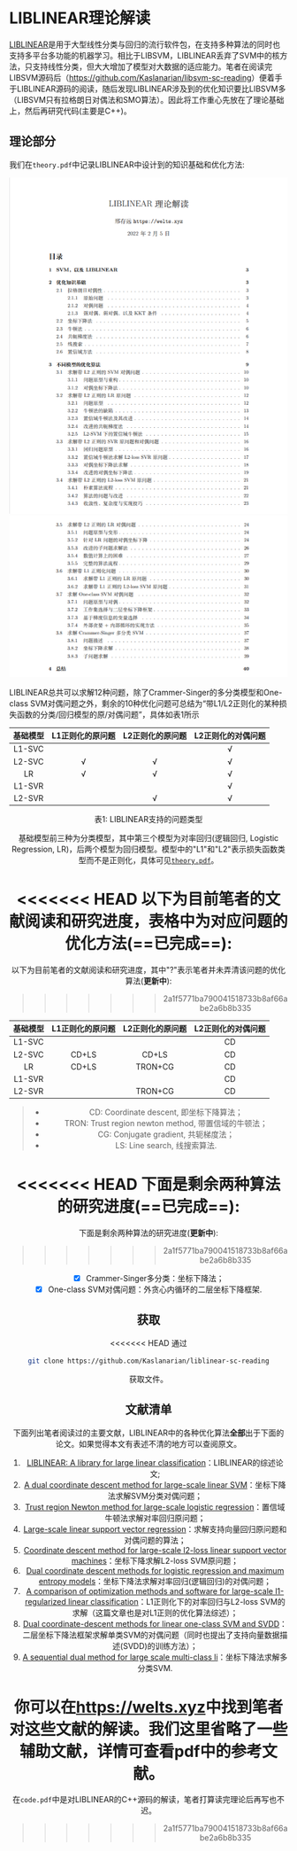 # LIBLINEAR理论解读

[LIBLINEAR](https://www.csie.ntu.edu.tw/~cjlin/liblinear/)是用于大型线性分类与回归的流行软件包，在支持多种算法的同时也支持多平台多功能的机器学习。相比于LIBSVM，LIBLINEAR丢弃了SVM中的核方法，只支持线性分类，但大大增加了模型对大数据的适应能力。笔者在阅读完LIBSVM源码后（<https://github.com/Kaslanarian/libsvm-sc-reading>）便着手于LIBLINEAR源码的阅读，随后发现LIBLINEAR涉及到的优化知识要比LIBSVM多（LIBSVM只有拉格朗日对偶法和SMO算法）。因此将工作重心先放在了理论基础上，然后再研究代码(主要是C++)。

## 理论部分

我们在`theory.pdf`中记录LIBLINEAR中设计到的知识基础和优化方法:

<img src="src/1.png" alt="1" style="zoom: 80%;" />

<img src="src/2.png" alt="1" style="zoom: 80%;" />

LIBLINEAR总共可以求解12种问题，除了Crammer-Singer的多分类模型和One-class SVM对偶问题之外，剩余的10种优化问题可总结为“带L1/L2正则化的某种损失函数的分类/回归模型的原/对偶问题”，具体如表1所示

| 基础模型 | L1正则化的原问题 | L2正则化的原问题 | L2正则化的对偶问题 |
| :------: | :--------------: | :--------------: | :----------------: |
|  L1-SVC  |                  |                  |         √          |
|  L2-SVC  |        √         |        √         |         √          |
|    LR    |        √         |        √         |         √          |
|  L1-SVR  |                  |                  |         √          |
|  L2-SVR  |                  |        √         |         √          |

<center>表1: LIBLINEAR支持的问题类型

基础模型前三种为分类模型，其中第三个模型为对率回归(逻辑回归, Logistic Regression, LR)，后两个模型为回归模型。模型中的"L1"和"L2"表示损失函数类型而不是正则化，具体可见[`theory.pdf`](./theory.pdf)。

<<<<<<< HEAD
以下为目前笔者的文献阅读和研究进度，表格中为对应问题的优化方法(==已完成==):
=======
以下为目前笔者的文献阅读和研究进度，其中"?"表示笔者并未弄清该问题的优化算法(**更新中**):
>>>>>>> 2a1f5771ba790041518733b8af66abe2a6b8b335

| 基础模型 | L1正则化的原问题 | L2正则化的原问题 | L2正则化的对偶问题 |
| :------: | :--------------: | :--------------: | :----------------: |
|  L1-SVC  |                  |                  |         CD         |
|  L2-SVC  |      CD+LS       |      CD+LS       |         CD         |
|    LR    |      CD+LS       |     TRON+CG      |         CD         |
|  L1-SVR  |                  |                  |         CD         |
|  L2-SVR  |                  |     TRON+CG      |         CD         |

> - CD: Coordinate descent, 即坐标下降算法；
> - TRON: Trust region newton method, 带置信域的牛顿法；
> - CG: Conjugate gradient, 共轭梯度法；
> - LS: Line search, 线搜索算法.

<<<<<<< HEAD
下面是剩余两种算法的研究进度(==已完成==):
=======
下面是剩余两种算法的研究进度(**更新中**):
>>>>>>> 2a1f5771ba790041518733b8af66abe2a6b8b335

- [x] Crammer-Singer多分类：坐标下降法；
- [x] One-class SVM对偶问题：外贪心内循环的二层坐标下降框架.

## 获取

<<<<<<< HEAD
通过

```bash
git clone https://github.com/Kaslanarian/liblinear-sc-reading
```

获取文件。

## 文献清单

下面列出笔者阅读过的主要文献，LIBLINEAR中的各种优化算法**全部**出于下面的论文。如果觉得本文有表述不清的地方可以查阅原文。

1. [LIBLINEAR: A library for large linear classification](https://www.jmlr.org/papers/volume9/fan08a/fan08a.pdf)：LIBLINEAR的综述论文;
2. [A dual coordinate descent method for large-scale linear SVM](https://dl.acm.org/doi/abs/10.1145/1390156.1390208)：坐标下降法求解SVM分类对偶问题；
3. [Trust region Newton method for large-scale logistic regression](https://www.jmlr.org/papers/volume9/lin08b/lin08b.pdf)：置信域牛顿法求解对率回归原问题；
4. [Large-scale linear support vector regression](https://www.jmlr.org/papers/volume13/ho12a/ho12a.pdf)：求解支持向量回归原问题和对偶问题的算法；
5. [Coordinate descent method for large-scale l2-loss linear support vector machines](https://www.jmlr.org/papers/volume9/chang08a/chang08a.pdf)：坐标下降求解L2-loss SVM原问题；
6. [Dual coordinate descent methods for logistic regression and maximum entropy models](https://link.springer.com/article/10.1007/s10994-010-5221-8)：坐标下降法求解对率回归(逻辑回归)的对偶问题；
7. [A comparison of optimization methods and software for large-scale l1-regularized linear classification](https://www.jmlr.org/papers/volume11/yuan10c/yuan10c.pdf)：L1正则化下的对率回归与L2-loss SVM的求解（这篇文章也是对L1正则的优化算法综述）；
4. [Dual coordinate-descent methods for linear one-class SVM and SVDD](https://epubs.siam.org/doi/abs/10.1137/1.9781611976236.21)：二层坐标下降法框架求解单类SVM的对偶问题（同时也提出了支持向量数据描述(SVDD)的训练方法）；
4. [A sequential dual method for large scale multi-class li](https://dl.acm.org/doi/abs/10.1145/1401890.1401942)：坐标下降法求解多分类SVM.

你可以在<https://welts.xyz>中找到笔者对这些文献的解读。我们这里省略了一些辅助文献，详情可查看pdf中的参考文献。
=======
在`code.pdf`中是对LIBLINEAR的C++源码的解读，笔者打算读完理论后再写也不迟。
>>>>>>> 2a1f5771ba790041518733b8af66abe2a6b8b335
